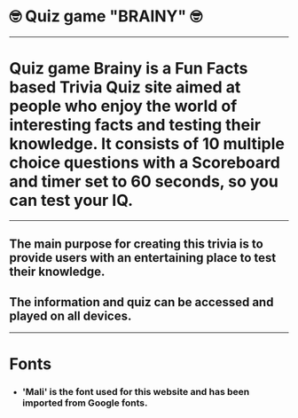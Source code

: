 #  🤓 Quiz game "BRAINY" 🤓


---
# Quiz game Brainy is a Fun Facts based Trivia Quiz site aimed at people who enjoy the world of interesting facts and testing their knowledge. It consists of 10 multiple choice questions with a Scoreboard and timer set to 60 seconds, so you can test your IQ.

---

## The main purpose for creating this trivia is to provide users with an entertaining place to test their knowledge.

## The information and quiz can be accessed and played on all devices.

---
# Fonts
* ### 'Mali' is the font used for this website and has been imported from Google fonts.
